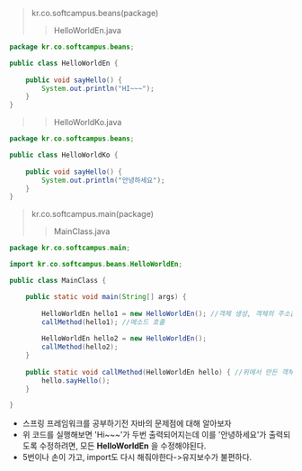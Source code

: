 > kr.co.softcampus.beans(package)
>> HelloWorldEn.java
```java
package kr.co.softcampus.beans;

public class HelloWorldEn {
	
	public void sayHello() {
		System.out.println("HI~~~");
	}
}
```
>> HelloWorldKo.java
```java
package kr.co.softcampus.beans;

public class HelloWorldKo {
	
	public void sayHello() {
		System.out.println("안녕하세요");
	}
}
```
> kr.co.softcampus.main(package)
>> MainClass.java
```java
package kr.co.softcampus.main;

import kr.co.softcampus.beans.HelloWorldEn;

public class MainClass {

	public static void main(String[] args) {
		
		HelloWorldEn hello1 = new HelloWorldEn(); //객체 생성, 객체의 주소값을 가지고 있는 참조변수를 만들어준다.
		callMethod(hello1); //메소드 호출
		
		HelloWorldEn hello2 = new HelloWorldEn();
		callMethod(hello2);
	}
	
	public static void callMethod(HelloWorldEn hello) { //위에서 만든 객체의 주소값을 받아서 작업하는 메소드
		hello.sayHello();
	}

}
```
- 스프링 프레임워크를 공부하기전 자바의 문제점에 대해 알아보자
- 위 코드를 실행해보면 'Hi~~~'가 두번 출력되어지는데 이를 '안녕하세요'가 출력되도록 수정하려면, 모든 **HelloWorldEn** 을 수정해야된다.
- 5번이나 손이 가고, import도 다시 해줘야한다->유지보수가 불편하다.
